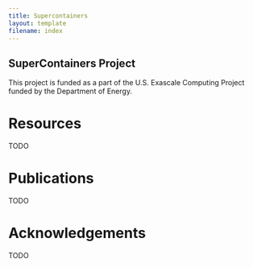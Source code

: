 ```yaml
---
title: Supercontainers
layout: template
filename: index
--- 
```


## SuperContainers Project

This project is funded as a part of the U.S. Exascale Computing Project funded by the Department of Energy.

# Resources

TODO


# Publications

TODO

# Acknowledgements

TODO
